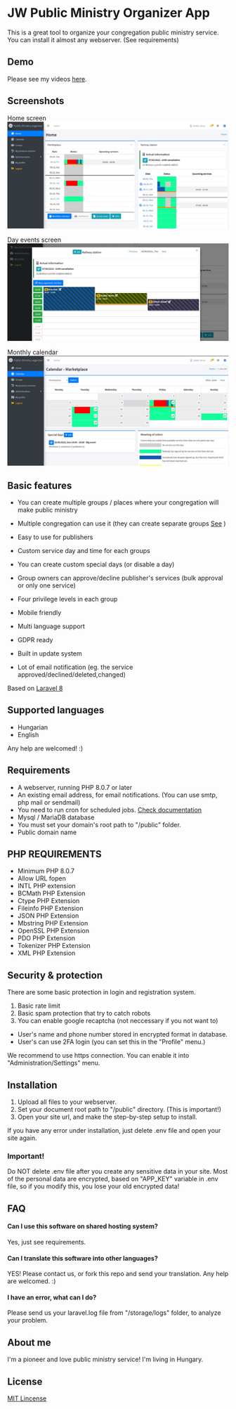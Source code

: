 
# JW Public Ministry Organizer App

This is a great tool to organize your congregation public ministry service.
You can install it almost any webserver. (See requirements)


## Demo

Please see my videos [here](https://www.youtube.com/channel/UC98z7F9PB8AF-ZPcgIz4FNw/videos).

## Screenshots

Home screen
![Home sceen](screenshots/screenshot_home.jpg)

Day events screen
![Day events sceen](screenshots/screenshot_day_events.jpg)

Monthly calendar
![Monthly calendar](screenshots/screenshot_calendar.jpg)

## Basic features

- You can create multiple groups / places where your congregation will make public ministry
- Multiple congregation can use it (they can create separate groups [See](screenshots/groups_diagram.jpg) )

- Easy to use for publishers
- Custom service day and time for each groups
- You can create custom special days (or disable a day)
- Group owners can approve/decline publisher's services (bulk approval or only one service)
- Four privilege levels in each group
- Mobile friendly
- Multi language support
- GDPR ready
- Built in update system
- Lot of email notification (eg. the service approved/declined/deleted,changed)

Based on [Laravel 8](https://laravel.com/)


## Supported languages

- Hungarian
- English

Any help are welcomed! :)
## Requirements

- A webserver, running PHP 8.0.7 or later
- An existing email address, for email notifications. (You can use smtp, php mail or sendmail)
- You need to run cron for scheduled jobs. [Check documentation](https://laravel.com/docs/8.x/scheduling#running-the-scheduler)
- Mysql / MariaDB database
- You must set your domain's root path to "/public" folder.
- Public domain name

## PHP REQUIREMENTS
- Minimum PHP 8.0.7 
- Allow URL fopen
- INTL PHP extension
- BCMath PHP Extension
- Ctype PHP Extension
- Fileinfo PHP Extension
- JSON PHP Extension
- Mbstring PHP Extension
- OpenSSL PHP Extension
- PDO PHP Extension
- Tokenizer PHP Extension
- XML PHP Extension
## Security & protection

There are some basic protection in login and registration system.
1. Basic rate limit
2. Basic spam protection that try to catch robots
3. You can enable google recaptcha (not neccessary if you not want to)

- User's name and phone number stored in encrypted format in database.
- User's can use 2FA login (you can set this in the "Profile" menu.)

We recommend to use https connection. You can enable it into "Administration/Settings" menu.
## Installation

1. Upload all files to your webserver.
2. Set your document root path to "/public" directory. (This is important!)
3. Open your site url, and make the step-by-step setup to install.

If you have any error under installation, just delete .env file and open your site again.

### Important!
Do NOT delete .env file after you create any sensitive data in your site.
Most of the personal data are encrypted, based on "APP_KEY" variable in .env file, so if you modify this, you lose your old encrypted data!

    
## FAQ

#### Can I use this software on shared hosting system?

Yes, just see requirements.

#### Can I translate this software into other languages?

YES! Please contact us, or fork this repo and send your translation.
Any help are welcomed. :)

#### I have an error, what can I do?

Please send us your laravel.log file from "/storage/logs" folder, to analyze your problem.

## About me

I'm a pioneer and love public ministry service! I'm living in Hungary.


## License

[MIT Lincense](https://choosealicense.com/licenses/mit/)


